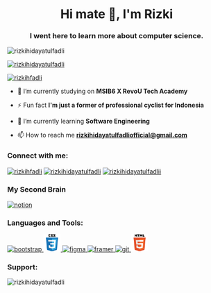 <h1 align="center">Hi mate 👋, I'm Rizki</h1>
<h3 align="center">I went here to learn more about computer science.</h3>

<p align="left"> <img src="https://komarev.com/ghpvc/?username=rizkihidayatulfadli&label=Profile%20views&color=0e75b6&style=flat" alt="rizkihidayatulfadli" /> </p>

<p align="left"> <a href="https://github.com/ryo-ma/github-profile-trophy"><img src="https://github-profile-trophy.vercel.app/?username=rizkihidayatulfadli" alt="rizkihidayatulfadli" /></a> </p>

<p align="left"> <a href="https://twitter.com/rizkihfadli" target="_blank"><img src="https://img.shields.io/twitter/follow/rizkihfadli?logo=twitter&style=for-the-badge" alt="rizkihfadli" /></a></p>

- 🔭 I’m currently studying on **MSIB6 X RevoU Tech Academy**

- ⚡ Fun fact **I'm just a former of professional cyclist for Indonesia**

- 🌱 I’m currently learning **Software Engineering**

- 📫 How to reach me **rizkihidayatulfadliofficial@gmail.com**

<h3 align="left">Connect with me:</h3>
<p align="left">
<a href="https://twitter.com/rizkihfadli" target="blank"><img align="center" src="https://raw.githubusercontent.com/rahuldkjain/github-profile-readme-generator/master/src/images/icons/Social/twitter.svg" alt="rizkihfadli" height="30" width="40" /></a>
<a href="https://linkedin.com/in/rizkihidayatulfadli" target="blank"><img align="center" src="https://raw.githubusercontent.com/rahuldkjain/github-profile-readme-generator/master/src/images/icons/Social/linked-in-alt.svg" alt="rizkihidayatulfadli" height="30" width="40" /></a>
<a href="https://instagram.com/rizkihidayatulfadlii" target="blank"><img align="center" src="https://raw.githubusercontent.com/rahuldkjain/github-profile-readme-generator/master/src/images/icons/Social/instagram.svg" alt="rizkihidayatulfadlii" height="30" width="40" /></a>
</p>

<h3 align="left">My Second Brain</h3>
<p align="left"><a href="https://affiliate.notion.so/github-rizki" target="_blank" rel="noreferrer"><img src="https://upload.wikimedia.org/wikipedia/commons/thumb/e/e9/Notion-logo.svg/2048px-Notion-logo.svg.png" alt="notion" width="40" height="40"></a></p>

<h3 align="left">Languages and Tools:</h3>
<p align="left"> <a href="https://getbootstrap.com" target="_blank" rel="noreferrer"> <img src="https://upload.wikimedia.org/wikipedia/commons/thumb/b/b2/Bootstrap_logo.svg/2560px-Bootstrap_logo.svg.png" alt="bootstrap" width="40" height="40"/> </a> <a href="https://www.w3schools.com/css/" target="_blank" rel="noreferrer"> <img src="https://raw.githubusercontent.com/devicons/devicon/master/icons/css3/css3-original-wordmark.svg" alt="css3" width="40" height="40"/> </a> <a href="https://www.figma.com/" target="_blank" rel="noreferrer"> <img src="https://www.vectorlogo.zone/logos/figma/figma-icon.svg" alt="figma" width="40" height="40"/> </a> <a href="https://www.framer.com?via=rizki/" target="_blank" rel="noreferrer"> <img src="https://www.vectorlogo.zone/logos/framer/framer-icon.svg" alt="framer" width="40" height="40"/> </a> <a href="https://git-scm.com/" target="_blank" rel="noreferrer"> <img src="https://www.vectorlogo.zone/logos/git-scm/git-scm-icon.svg" alt="git" width="40" height="40"/> </a> <a href="https://www.w3.org/html/" target="_blank" rel="noreferrer"> <img src="https://raw.githubusercontent.com/devicons/devicon/master/icons/html5/html5-original-wordmark.svg" alt="html5" width="40" height="40"/> </a> </p>

<h3 align="left">Support:</h3>
<p><a href="https://www.buymeacoffee.com/rizkihidayatulfadli"> <img align="left" src="https://cdn.buymeacoffee.com/buttons/v2/default-yellow.png" height="50" width="210" alt="rizkihidayatulfadli" /></a></p>
<br><br>

